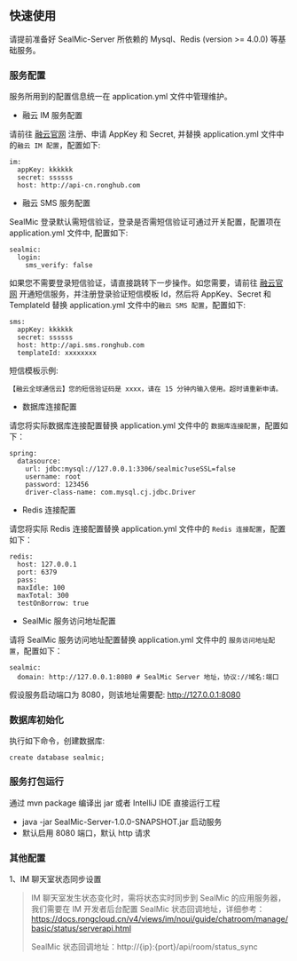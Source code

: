 ## 快速使用

请提前准备好 SealMic-Server 所依赖的 Mysql、Redis (version >= 4.0.0) 等基础服务。

### 服务配置

服务所用到的配置信息统一在 application.yml 文件中管理维护。

* 融云 IM 服务配置
  
请前往 [融云官网](https://www.rongcloud.cn/) 注册、申请 AppKey 和 Secret, 并替换 application.yml 文件中的`融云 IM 配置`，配置如下:

```
im:
  appKey: kkkkkk
  secret: ssssss
  host: http://api-cn.ronghub.com
```

* 融云 SMS 服务配置

SealMic 登录默认需短信验证，登录是否需短信验证可通过开关配置，配置项在 application.yml 文件中, 配置如下:

```
sealmic:
  login:
    sms_verify: false 
```

如果您不需要登录短信验证，请直接跳转下一步操作。如您需要，请前往 [融云官网](https://www.rongcloud.cn/product/sms) 开通短信服务，并注册登录验证短信模板 Id，然后将 AppKey、Secret 和 TemplateId 替换 application.yml 文件中的`融云 SMS 配置`，配置如下:

```
sms:
  appKey: kkkkkk
  secret: ssssss
  host: http://api.sms.ronghub.com
  templateId: xxxxxxxx
```
短信模板示例:

```
【融云全球通信云】您的短信验证码是 xxxx，请在 15 分钟内输入使用。超时请重新申请。
```

* 数据库连接配置

请您将实际数据库连接配置替换 application.yml 文件中的 `数据库连接配置`，配置如下：

```
spring:
  datasource:
    url: jdbc:mysql://127.0.0.1:3306/sealmic?useSSL=false
    username: root
    password: 123456
    driver-class-name: com.mysql.cj.jdbc.Driver
```

* Redis 连接配置

请您将实际 Redis 连接配置替换 application.yml 文件中的 `Redis 连接配置`，配置如下：

```
redis:
  host: 127.0.0.1
  port: 6379
  pass: 
  maxIdle: 100
  maxTotal: 300
  testOnBorrow: true
```

* SealMic 服务访问地址配置

请将 SealMic 服务访问地址配置替换 application.yml 文件中的 `服务访问地址配置`，配置如下：

```
sealmic:
  domain: http://127.0.0.1:8080 # SealMic Server 地址，协议://域名:端口
```

假设服务启动端口为 8080，则该地址需要配: http://127.0.0.1:8080

### 数据库初始化

执行如下命令，创建数据库:

```
create database sealmic;
```

### 服务打包运行

通过 mvn package 编译出 jar 或者 IntelliJ IDE 直接运行工程

*  java -jar SealMic-Server-1.0.0-SNAPSHOT.jar 启动服务
*  默认启用 8080 端口，默认 http 请求

### 其他配置

1、IM 聊天室状态同步设置

> IM 聊天室发生状态变化时，需将状态实时同步到 SealMic 的应用服务器，我们需要在 IM 开发者后台配置 SealMic 状态回调地址，详细参考：https://docs.rongcloud.cn/v4/views/im/noui/guide/chatroom/manage/basic/status/serverapi.html
>
> SealMic 状态回调地址：http://{ip}:{port}/api/room/status_sync
